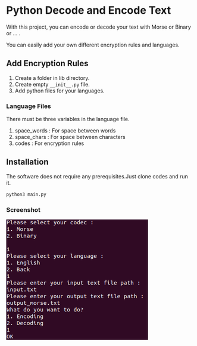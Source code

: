 # Python Decode and Encode Text
With this project, you can encode or decode your text with Morse or Binary or ... .

You can easily add your own different encryption rules and languages.

## Add Encryption Rules
1. Create a folder in lib directory.
2. Create empty ```__init__.py``` file.
3. Add python files for your languages.

### Language Files
There must be three variables in the language file.
1. space_words : For space between words
2. space_chars : For space between characters
3. codes : For encryption rules

## Installation
The software does not require any prerequisites.Just clone codes and run it.
```bash
python3 main.py
```
### Screenshot
![alt text](screenshot/1.png)